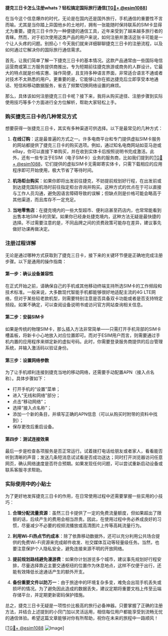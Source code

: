 **捷克三日卡怎么注册whats？轻松搞定国际旅行通信[[TG💪+ @esim1088](https://t.me/s/esim1088)]**

在当今这个信息爆炸的时代，无论是在国内还是国外旅行，手机通信的重要性不言而喻。尤其是当你踏上异国他乡的土地时，拥有一张能随时保持联系的SIM卡显得尤为重要。捷克三日卡作为一种便捷的通信工具，近年来受到了越来越多旅行者的青睐。然而，对于初次使用这类产品的用户来说，如何注册并激活这张卡可能是一个让人头疼的问题。别担心！今天我们就来详细聊聊捷克三日卡的注册流程，以及如何通过它解决你的国际旅行通信需求。

首先，让我们简单了解一下捷克三日卡的基本情况。这款产品通常由一些国际电信运营商或第三方服务提供商推出，专为短期前往捷克旅游或商务的人群设计。它最大的特点就是价格实惠、操作简便，且支持多种语言界面，非常适合语言不通或者对技术不太熟悉的用户。更重要的是，它能够让你在抵达捷克后立即享受本地通话、短信和移动数据服务，省去了频繁切换网络设置的麻烦。

那么，具体该如何注册捷克三日卡呢？接下来，我将从购买途径、注册步骤到实际使用技巧等多个方面进行全方位解析，帮助大家轻松上手。

### 购买捷克三日卡的几种常见方式

想要获得一张捷克三日卡，其实有多种渠道可供选择。以下是最常见的几种方式：

1. **在线订购**：这是最普遍的方式之一。许多电商平台和专门提供虚拟SIM卡服务的网站都提供了捷克三日卡的购买选项。例如，通过知名电商网站如亚马逊或eBay，你可以直接下单购买，并在收到实体卡后按照说明书完成激活。此外，还有一些专注于ESIM（电子SIM卡）业务的服务商，比如我们提到的[TG💪+ @esim1088](https://t.me/s/esim1088)，它们提供的虚拟SIM卡无需邮寄实体卡，只需下载相应的应用程序即可开始使用，极大节省了等待时间。

2. **机场柜台购买**：如果你即将出发前往捷克，不妨提前规划好行程，在出发前或到达捷克国际机场时前往指定柜台咨询并购买。这种方式的优点在于可以直接与工作人员沟通，避免因语言障碍导致的误解；但缺点则是价格可能会略高于其他渠道，而且库存不一定充足。

3. **当地零售店**：在捷克境内的一些大型超市、便利店甚至药店内，也常常能看到出售本地SIM卡的货架。如果你已经身处捷克境内，这种方法无疑是最快捷的选择。不过需要注意的是，不同品牌之间的资费政策可能存在差异，建议事先做好功课再做决定。

### 注册过程详解

无论是通过哪种方式获取到了捷克三日卡，接下来的关键环节便是正确地完成注册步骤。以下是通用的操作指南：

#### 第一步：确认设备兼容性
在正式开始之前，请确保自己的手机或其他移动终端支持所选SIM卡的工作频段和技术标准。一般来说，大多数现代智能手机都能够很好地适配主流的4G LTE网络，但对于某些较老款机型，则需要特别注意是否具备双卡功能或者是否支持特定频段。如果不确定，可以查阅设备说明书或访问官方网站查询相关信息。

#### 第二步：安装SIM卡
如果是传统的物理SIM卡，那么插入方法非常简单——只需打开手机背部的SIM卡槽盖板，将新卡小心地放入对应位置即可。而对于ESIM用户而言，则需要通过手机内置的应用程序来绑定新的虚拟号码。此时，你需要登录服务商提供的后台管理系统，并输入激活码以验证身份。

#### 第三步：设置网络参数
为了让手机顺利连接到捷克当地的移动网络，还需要手动配置APN（接入点名称）。具体步骤如下：
- 打开手机的“设置”菜单；
- 进入“无线和网络”部分；
- 点击“移动网络”；
- 选择“接入点名称”；
- 添加一个新的条目，并填写正确的APN信息（可以从购买时附带的资料中找到）；
- 保存更改后重启设备。

#### 第四步：测试连接效果
最后一步是检查各项服务是否正常运行。试着拨打电话给朋友或者家人，看看能否听到清晰的声音；发送几条短消息试试看是否成功送达；同时打开浏览器访问任意网页，确认网络速度是否符合预期。如果发现任何问题，可以尝试重新启动设备或联系客服寻求帮助。

### 实际使用中的小贴士

为了更好地发挥捷克三日卡的作用，在日常使用过程中还需要掌握一些实用的小技巧：

1. **合理分配流量资源**：虽然三日卡提供了一定的免费流量额度，但如果超出了限额的话，后续产生的费用会相当昂贵。因此，在使用过程中务必养成良好的习惯，尽量减少不必要的视频流播放或高清图片上传等高耗流量行为。

2. **利用Wi-Fi热点节约成本**：除了依靠移动数据外，还可以充分利用公共场合提供的免费Wi-Fi资源来完成邮件收发、社交媒体互动等轻量级任务。当然，也要注意保护个人隐私安全，避免连接来源不明的开放网络。

3. **提前规划路线避免漫游费**：如果你计划游览多个城市，建议事先规划好行程安排，尽量选择靠近主要交通枢纽的位置作为休息地点，这样不仅便于出行，还能有效降低长途通话产生的额外开支。

4. **备份重要文件以防万一**：由于旅途中的环境复杂多变，难免会出现手机丢失或损坏的情况。为了避免因此造成的数据丢失，建议定期将重要文档上传至云端存储平台，并定期更新密码保护措施。

总之，捷克三日卡无疑是一项性价比极高的旅行必备神器。只要掌握了正确的注册方法，并结合上述提到的小窍门加以灵活运用，相信每位用户都能享受到流畅无忧的通信体验。希望这篇文章能够对你有所帮助，祝你在未来的旅程中一路顺风！

[[TG💪+ @esim1088](https://t.me/s/esim1088) ![Image](https://i.postimg.cc/4NQfJmqS/Snipaste-2025-05-13-00-14-12.png)]